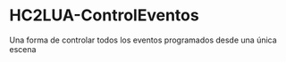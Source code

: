 # HC2LUA-ControlEventos
Una forma de controlar todos los eventos programados desde una única escena

